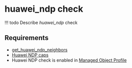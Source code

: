 # huawei_ndp check

<!-- prettier-ignore -->
!!! todo
    Describe *huawei_ndp* check

## Requirements

* [get_huawei_ndp_neighbors](../../../../scripts-reference/get_huawei_ndp_neighbors.md)
* [Huawei NDP caps](../../../../caps-reference/huawei/ndp.md)
* Huawei NDP check is enabled in [Managed Object Profile](../concepts/managed-object-profile/index.md)

